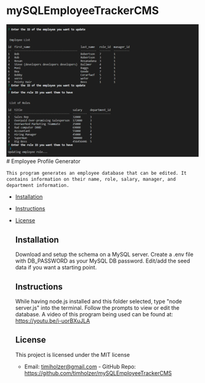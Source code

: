# mySQLEmployeeTrackerCMS
 ![](screenshot.png)
    # Employee Profile Generator 
   
    This program generates an employee database that can be edited. It contains information on their name, role, salary, manager, and department information.
    
* [Installation](#Installation)
    
* [Instructions](#Instructions)
    
* [License](#License)
       
    ## Installation
    Download and setup the schema on a MySQL server. Create a .env file with DB_PASSWORD as your MySQL DB password. Edit/add the seed data if you want a starting point.
    ## Instructions
    While having node.js installed and this folder selected, type "node server.js" into the terminal. Follow the prompts to view or edit the database. A video of this program being used can be found at: https://youtu.be/i-uorBXuJLA

    ## License 
    This project is licensed under the MIT license
    - Email: timiholzer@gmail.com - GitHub Repo: https://github.com/timholzer/mySQLEmployeeTrackerCMS
    

